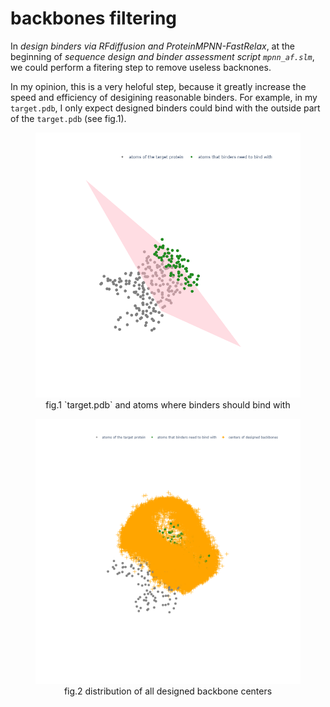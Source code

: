 # backbones filtering


In *design binders via RFdiffusion and ProteinMPNN-FastRelax*, at the beginning of *sequence design and binder assessment script `mpnn_af.slm`*, we could perform a fitering step to remove useless backnones.

In my opinion, this is a very heloful step, because it greatly increase the speed and efficiency of desigining reasonable binders. For example, in my `target.pdb`, I only expect designed binders could bind with the outside part of the `target.pdb` (see fig.1).


<center>
  <figure>
    <img src=".\bioIMG\CB.png" alt=" " width="600">
    <figcaption>fig.1 `target.pdb` and atoms where binders should bind with</figcaption>
  </figure>
</center>





<center>
  <figure>
    <img src=".\bioIMG\vis_bbs.png" alt=" " width="600">
    <figcaption>fig.2 distribution of all designed backbone centers</figcaption>
  </figure>
</center>

